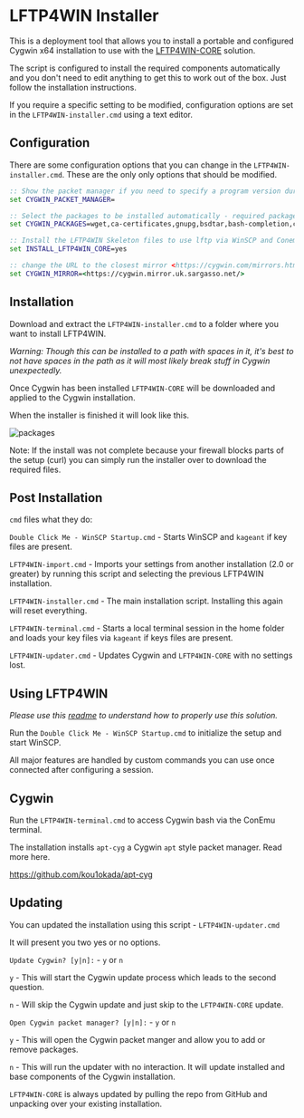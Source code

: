 # LFTP4WIN Installer

This is a deployment tool that allows you to install a portable and configured Cygwin x64 installation to use with the [LFTP4WIN-CORE](https://github.com/userdocs/LFTP4WIN-CORE) solution.

The script is configured to install the required components automatically and you don't need to edit anything to get this to work out of the box. Just follow the installation instructions.

If you require a specific setting to be modified, configuration options are set in the `LFTP4WIN-installer.cmd` using a text editor.

## Configuration

There are some configuration options that you can change in the `LFTP4WIN-installer.cmd`. These are the only only options that should be modified.

```bat
:: Show the packet manager if you need to specify a program version during installation instead of using the current release (default), like openssh 7.9 instead of 8.0 for Lftp.
set CYGWIN_PACKET_MANAGER=

:: Select the packages to be installed automatically - required packages for LFTP4WIN:bsdtar,bash-completion,curl,lftp,ssh-pageant,openssh
set CYGWIN_PACKAGES=wget,ca-certificates,gnupg,bsdtar,bash-completion,curl,lftp,ssh-pageant,openssh,openssl,sshpass,procps-ng

:: Install the LFTP4WIN Skeleton files to use lftp via WinSCP and Conemu. Installs Conemu, kitty, WinSCP, notepad++ and makes a few minor modifications to the default cygin installation.
set INSTALL_LFTP4WIN_CORE=yes

:: change the URL to the closest mirror <https://cygwin.com/mirrors.html>
set CYGWIN_MIRROR=<https://cygwin.mirror.uk.sargasso.net/>
```

## Installation

Download and extract the `LFTP4WIN-installer.cmd` to a folder where you want to install LFTP4WIN.

_Warning: Though this can be installed to a path with spaces in it, it's best to not have spaces in the path as it will most likely break stuff in Cygwin unexpectedly._

Once Cygwin has been installed `LFTP4WIN-CORE` will be downloaded and applied to the Cygwin installation.

When the installer is finished it will look like this.

![packages](https://github.com/userdocs/LFTP4WIN-CORE/raw/master/help/docs/readme-images/install-complete.jpg)

Note: If the install was not complete because your firewall blocks parts of the setup (curl) you can simply run the installer over to download the required files.

## Post Installation

`cmd` files what they do:

`Double Click Me - WinSCP Startup.cmd` - Starts WinSCP and `kageant` if key files are present.

`LFTP4WIN-import.cmd` - Imports your settings from another installation (2.0 or greater) by running this script and selecting the previous LFTP4WIN installation.

`LFTP4WIN-installer.cmd` - The main installation script. Installing this again will reset everything.

`LFTP4WIN-terminal.cmd` - Starts a local terminal session in the home folder and loads your key files via  `kageant` if keys files are present.

`LFTP4WIN-updater.cmd` - Updates Cygwin and `LFTP4WIN-CORE` with no settings lost.

## Using LFTP4WIN

_Please use this [readme](https://github.com/userdocs/LFTP4WIN-CORE/blob/master/README.md) to understand how to properly use this solution._

Run the `Double Click Me - WinSCP Startup.cmd` to initialize the setup and start WinSCP.

All major features are handled by custom commands you can use once connected after configuring a session.

## Cygwin

Run the `LFTP4WIN-terminal.cmd` to access Cygwin bash via the ConEmu terminal.

The installation installs `apt-cyg` a Cygwin `apt` style packet manager. Read more here.

<https://github.com/kou1okada/apt-cyg>

## Updating

You can updated the installation using this script - `LFTP4WIN-updater.cmd`

It will present you two yes or no options.

`Update Cygwin? [y|n]:` - `y` or `n`

`y` - This will start the Cygwin update process which leads to the second question.

`n` - Will skip the Cygwin update and just skip to the `LFTP4WIN-CORE` update.

`Open Cygwin packet manager? [y|n]:` - `y` or `n`

`y` - This will open the Cygwin packet manger and allow you to add or remove packages.

`n` - This will run the updater with no interaction. It will update installed and base components of the Cygwin installation.

`LFTP4WIN-CORE` is always updated by pulling the repo from GitHub and unpacking over your existing installation.

